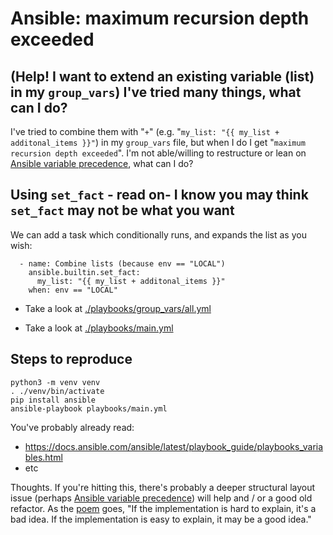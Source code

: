 # Ansible: maximum recursion depth exceeded

## (Help! I want to extend an existing variable (list) in my `group_vars`) I've tried many things, what can I do?

I've tried to combine them with "`+`" (e.g. "`my_list: "{{ my_list + additonal_items }}"`) in my `group_vars` file, but when I do I get "`maximum recursion depth exceeded`". I'm not able/willing to restructure or lean on [Ansible variable precedence](https://gist.github.com/ekreutz/301c3d38a50abbaad38e638d8361a89e), what can I do?

## Using `set_fact` - read on- I know you may think `set_fact` may not be what you want

We can add a task which conditionally runs, and expands the list as you wish:

```
  - name: Combine lists (because env == "LOCAL")
    ansible.builtin.set_fact:
      my_list: "{{ my_list + additonal_items }}"
    when: env == "LOCAL"
```

- Take a look at [./playbooks/group_vars/all.yml](./playbooks/group_vars/all.yml)

- Take a look at [./playbooks/main.yml](./playbooks/main.yml)

## Steps to reproduce
```
python3 -m venv venv
. ./venv/bin/activate
pip install ansible
ansible-playbook playbooks/main.yml
```



You've probably already read:

- https://docs.ansible.com/ansible/latest/playbook_guide/playbooks_variables.html
- etc

Thoughts. If you're hitting this, there's probably a deeper structural layout issue (perhaps [Ansible variable precedence](https://gist.github.com/ekreutz/301c3d38a50abbaad38e638d8361a89e)) will help and / or a good old refactor. As the [poem](https://peps.python.org/pep-0020/) goes, "If the implementation is hard to explain, it's a bad idea. If the implementation is easy to explain, it may be a good idea." 